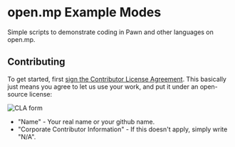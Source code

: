 # open.mp Example Modes

Simple scripts to demonstrate coding in Pawn and other languages on open.mp.

## Contributing

To get started, first [sign the Contributor License Agreement](https://www.clahub.com/agreements/openmultiplayer/example-gamemodes).  This basically just means you agree to let us use your work, and put it under an open-source license:

![CLA form](https://i.imgur.com/jp4Qjap.png)

* "Name" - Your real name or your github name.
* "Corporate Contributor Information" - If this doesn't apply, simply write "N/A".

